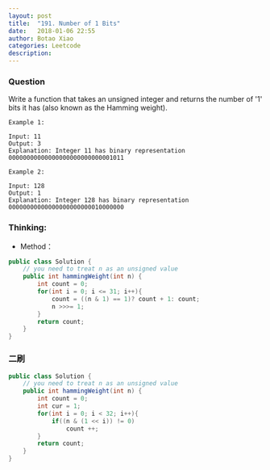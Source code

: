 ```yaml
---
layout: post
title:  "191. Number of 1 Bits"
date:   2018-01-06 22:55
author: Botao Xiao
categories: Leetcode
description:
---
```

### Question
Write a function that takes an unsigned integer and returns the number of '1' bits it has (also known as the Hamming weight).

```
Example 1:

Input: 11
Output: 3
Explanation: Integer 11 has binary representation 00000000000000000000000000001011

Example 2:

Input: 128
Output: 1
Explanation: Integer 128 has binary representation 00000000000000000000000010000000
```

### Thinking:
* Method：

```Java
public class Solution {
    // you need to treat n as an unsigned value
    public int hammingWeight(int n) {
        int count = 0;
        for(int i = 0; i <= 31; i++){
            count = ((n & 1) == 1)? count + 1: count;
            n >>>= 1;
        }
        return count;
    }
}
```

### 二刷
```Java
public class Solution {
    // you need to treat n as an unsigned value
    public int hammingWeight(int n) {
        int count = 0;
        int cur = 1;
        for(int i = 0; i < 32; i++){
            if((n & (1 << i)) != 0)
                count ++;
        }
        return count;
    }
}
```
